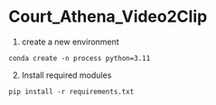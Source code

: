 # Court_Athena_Video2Clip

1. create a new environment
~~~
conda create -n process python=3.11
~~~
2. Install required modules
~~~
pip install -r requirements.txt
~~~
